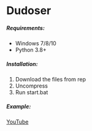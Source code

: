 # Dudoser
##### Requirements:
- Windows 7/8/10
- Python 3.8+

##### Installation:
1. Download the files from rep
2. Uncompress
3. Run start.bat

##### Example:
[YouTube](https://www.youtube.com/watch?v=zGjBWvtr6Ek "YouTube")
